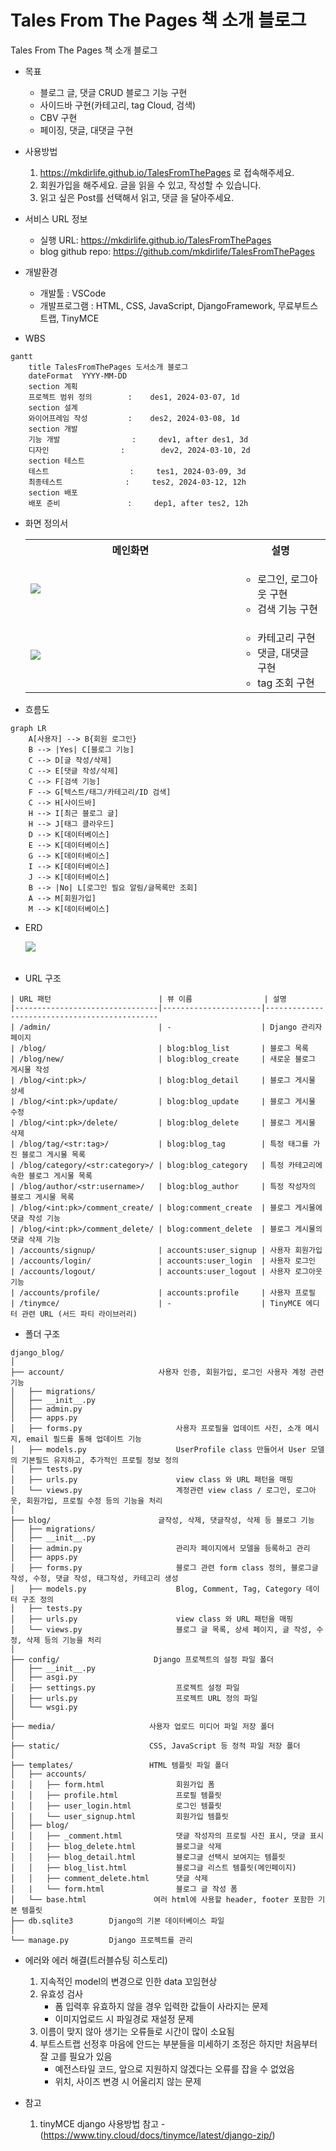 
# Tales From The Pages 책 소개 블로그
Tales From The Pages 책 소개 블로그

* 목표
    * 블로그 글, 댓글 CRUD 블로그 기능 구현
    * 사이드바 구현(카테고리, tag Cloud, 검색)
    * CBV 구현
    * 페이징, 댓글, 대댓글 구현

* 사용방법
    1. https://mkdirlife.github.io/TalesFromThePages 로 접속해주세요.
    2. 회원가입을 해주세요. 글을 읽을 수 있고, 작성할 수 있습니다.
    3. 읽고 싶은 Post를 선택해서 읽고, 댓글 을 달아주세요.

* 서비스 URL 정보
    * 실행 URL: https://mkdirlife.github.io/TalesFromThePages
    * blog github repo: https://github.com/mkdirlife/TalesFromThePages

* 개발환경
   * 개발툴 : VSCode
   * 개발프로그램 : HTML, CSS, JavaScript, DjangoFramework, 무료부트스트랩, TinyMCE

* WBS
```mermaid
gantt
    title TalesFromThePages 도서소개 블로그
    dateFormat  YYYY-MM-DD
    section 계획
    프로젝트 범위 정의        :    des1, 2024-03-07, 1d
    section 설계
    와이어프레임 작성         :    des2, 2024-03-08, 1d
    section 개발
    기능 개발                :     dev1, after des1, 3d
    디자인                :        dev2, 2024-03-10, 2d
    section 테스트
    테스트                  :     tes1, 2024-03-09, 3d
    최종테스트              :     tes2, 2024-03-12, 12h
    section 배포
    배포 준비               :     dep1, after tes2, 12h
```

* 화면 정의서
    <table>
        <tr>
            <th>메인화면</th>
            <th>설명</th>
        </tr>
        <tr>
            <td width="70%">
               <img src="README%20img/[Blog 프로젝트]blog_list.jpg">
            </td>     
            <td>
                <ul>
                    <li>로그인, 로그아웃 구현</li>
                    <li>검색 기능 구현</li>
                </ul>
            </td>
        </tr>
        <tr>
            <td width="70%">
               <img src="README%20img/[Blog 프로젝트]blog_detail.jpg">
            </td>              
            <td>
                <ul>
                    <li>카테고리 구현</li>
                    <li>댓글, 대댓글 구현</li>
                    <li>tag 조회 구현</li>                   
                </ul>
            </td>
        </tr>       
    </table>

* 흐름도
```mermaid
graph LR
    A[사용자] --> B{회원 로그인}
    B --> |Yes| C[블로그 기능]
    C --> D[글 작성/삭제]
    C --> E[댓글 작성/삭제]
    C --> F[검색 기능]
    F --> G[텍스트/태그/카테고리/ID 검색]
    C --> H[사이드바]
    H --> I[최근 블로그 글]
    H --> J[태그 클라우드]
    D --> K[데이터베이스]
    E --> K[데이터베이스]
    G --> K[데이터베이스]
    I --> K[데이터베이스]
    J --> K[데이터베이스]
    B --> |No| L[로그인 필요 알림/글목록만 조회]
    A --> M[회원가입]
    M --> K[데이터베이스]
```

* ERD
    <table>
        <tr>
           <img src="README%20img/ERD.png">
        </tr>
    </table>

* URL 구조
```
| URL 패턴                        | 뷰 이름                | 설명                                               
|--------------------------------|----------------------|----------------------------------------------                  
| /admin/                        | -                    | Django 관리자 페이지                                  
| /blog/                         | blog:blog_list       | 블로그 목록                                
| /blog/new/                     | blog:blog_create     | 새로운 블로그 게시물 작성                       
| /blog/<int:pk>/                | blog:blog_detail     | 블로그 게시물 상세                             
| /blog/<int:pk>/update/         | blog:blog_update     | 블로그 게시물 수정                              
| /blog/<int:pk>/delete/         | blog:blog_delete     | 블로그 게시물 삭제                             
| /blog/tag/<str:tag>/           | blog:blog_tag        | 특정 태그를 가진 블로그 게시물 목록                      
| /blog/category/<str:category>/ | blog:blog_category   | 특정 카테고리에 속한 블로그 게시물 목록                       
| /blog/author/<str:username>/   | blog:blog_author     | 특정 작성자의 블로그 게시물 목록                       
| /blog/<int:pk>/comment_create/ | blog:comment_create  | 블로그 게시물에 댓글 작성 기능                             
| /blog/<int:pk>/comment_delete/ | blog:comment_delete  | 블로그 게시물의 댓글 삭제 기능                        
| /accounts/signup/              | accounts:user_signup | 사용자 회원가입                                   
| /accounts/login/               | accounts:user_login  | 사용자 로그인                                       
| /accounts/logout/              | accounts:user_logout | 사용자 로그아웃 기능                                       
| /accounts/profile/             | accounts:profile     | 사용자 프로필                                      
| /tinymce/                      | -                    | TinyMCE 에디터 관련 URL (서드 파티 라이브러리)                   
```


* 폴더 구조
```
django_blog/
│
├── account/                     사용자 인증, 회원가입, 로그인 사용자 계정 관련 기능
│   ├── migrations/
│   ├── __init__.py
│   ├── admin.py
│   ├── apps.py
│   ├── forms.py                     사용자 프로필을 업데이트 사진, 소개 메시지, email 필드를 통해 업데이트 기능
│   ├── models.py                    UserProfile class 만들어서 User 모델의 기본필드 유지하고, 추가적인 프로필 정보 정의
│   ├── tests.py
│   ├── urls.py                      view class 와 URL 패턴을 매핑
│   └── views.py                     계정관련 view class / 로그인, 로그아웃, 회원가입, 프로필 수정 등의 기능을 처리
│
├── blog/                        글작성, 삭제, 댓글작성, 삭제 등 블로그 기능 
│   ├── migrations/
│   ├── __init__.py
│   ├── admin.py                     관리자 페이지에서 모델을 등록하고 관리
│   ├── apps.py
│   ├── forms.py                     블로그 관련 form class 정의, 블로그글 작성, 수정, 댓글 작성, 태그작성, 카테고리 생성
│   ├── models.py                    Blog, Comment, Tag, Category 데이터 구조 정의
│   ├── tests.py
│   ├── urls.py                      view class 와 URL 패턴을 매핑
│   └── views.py                     블로그 글 목록, 상세 페이지, 글 작성, 수정, 삭제 등의 기능을 처리
│
├── config/                     Django 프로젝트의 설정 파일 폴더
│   ├── __init__.py
│   ├── asgi.py
│   ├── settings.py                  프로젝트 설정 파일
│   ├── urls.py                      프로젝트 URL 정의 파일
│   └── wsgi.py
│
├── media/                     사용자 업로드 미디어 파일 저장 폴더
│
├── static/                    CSS, JavaScript 등 정적 파일 저장 폴더
│
├── templates/                 HTML 템플릿 파일 폴더
│   ├── accounts/
│   │   ├── form.html                회원가입 폼
│   │   ├── profile.html             프로필 템플릿
│   │   ├── user_login.html          로그인 템플릿
│   |   └── user_signup.html         회원가입 템플릿
│   ├── blog/
│   │   ├── _comment.html            댓글 작성자의 프로필 사진 표시, 댓글 표시
│   │   ├── blog_delete.html         블로그글 삭제
│   │   ├── blog_detail.html         블로그글 선택시 보여지는 템플릿
│   │   ├── blog_list.html           블로그글 리스트 템플릿(메인페이지)
│   │   ├── comment_delete.html      댓글 삭제
│   |   └── form.html                블로그 글 작성 폼
│   └── base.html               여러 html에 사용할 header, footer 포함한 기본 템플릿
├── db.sqlite3        Django의 기본 데이터베이스 파일
│
└── manage.py         Django 프로젝트를 관리
```

* 에러와 에러 해결(트러블슈팅 히스토리)
    1. 지속적인 model의 변경으로 인한 data 꼬임현상
    2. 유효성 검사
         *  폼 입력후 유효하지 않을 경우 입력한 값들이 사라지는 문제
         *  이미지업로드 시 파일경로 재설정 문제
    3. 이름이 맞지 않아 생기는 오류들로 시간이 많이 소요됨
    4. 부트스트랩 선정후 마음에 안드는 부분들을 미세하기 조정은 하지만 처음부터 잘 고를 필요가 있음
         *  예전스타일 코드, 앞으로 지원하지 않겠다는 오류를 잡을 수 없었음
         *  위치, 사이즈 변경 시 어울리지 않는 문제

* 참고
   1. tinyMCE django 사용방법 참고 - (https://www.tiny.cloud/docs/tinymce/latest/django-zip/)

